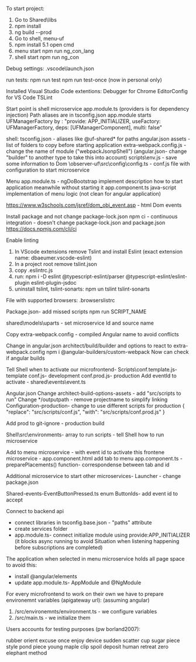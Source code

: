 To start project:
1. Go to Shared\libs
2. npm install
3. ng build --prod
4. Go to shell, menu-uf
5. npm install
5.1 open cmd
6. menu start npm run ng_con_lang
7. shell start npm run ng_con

Debug settings:
.vscode\launch.json

run tests:
npm run test
npm run test-once (now in personal only)

Installed Visual Studio Code extentions:
Debugger for Chrome
EditorConfig for VS Code
TSLint

Start point is shell microservice app.module.ts (providers is for dependency injection)
Path aliases are in tsconfig.json 
app.module starts UFManagerFactory by :
"provide: APP_INITIALIZER, useFactory: UFManagerFactory, deps: [UFManagerComponent], multi: false"

shell:
tsconfig.json - aliases like @uf-shared* for paths
angular.json assets - list of folders to copy before starting application
extra-webpack.config.js - change the name of module ("webpackJsonpShell") (angular.json- change "builder" to another type to take this into account)
scripts\env.js - save some information to Dom
\observer-uf\src\config\config.ts - conf.js file with configuration to start microservice

Menu
app.module.ts - ngDoBootstrap implement description how to start application
meanwhile without starting it
app.component.ts
java-script implementation of menu logic (not clean for angular application)

https://www.w3schools.com/jsref/dom_obj_event.asp - html Dom events

Install package and not change package-lock.json
npm ci - continuous integration - doesn't change package-lock.json and package.json
https://docs.npmjs.com/cli/ci

Enable linting
1. In VScode extensions remove Tslint and install Eslint (exact extension name: dbaeumer.vscode-eslint)
2. In a project root remove tslint.json
3. copy .eslintrc.js
4. run: npm i -D eslint @typescript-eslint/parser @typescript-eslint/eslint-plugin eslint-plugin-jsdoc
5. uninstall tslint, tslint-sonarts: npm un tslint tslint-sonarts

File with supported browsers:
.browserslistrc

Package.json- add missed scripts
npm run SCRIPT_NAME

shared\models\uparts - set microservice Id and source name

Copy extra-webpack.config - compiled Angular name to avoid conflicts

Change in angular.json architect/build/builder and options to react to extra-webpack.config
npm i @angular-builders/custom-webpack
Now can check if angular builds

Tell Shell when to activate our microfrontend- 
Scripts\conf.template.js- template
conf.js- development
conf.prod.js- production
Add eventId to activate - shared\events\event.ts

Angular.json
Change architect-build-options-assets - add "src/scripts to run"
Change  */outputpath - remove projectname to simplify linking
Configuration-production- change to use different scripts for production
  {
                  "replace": "src/scripts/conf.js",
                  "with": "src/scripts/conf.prod.js"
                }

Add prod to git-ignore - production build

Shell\src\environments- array to run scripts - tell Shell how to run microservice

Add to menu microservice - with event id to activate this frontene microservice - app.component.html
add tab to menu
app.component.ts - preparePlacements() function- correspondense between tab and id

Additional microservice to start other microservices- Launcher - change package.json

Shared-events-EventButtonPressed.ts
enum ButtonIds- add event id to accept

Connect to backend api
- connect libraries in tsconfig.base.json - "paths" attribute
- create services folder
- app.module.ts- connect initialize module using provide:APP_INITIALIZER (it blocks async running to avoid
Situation when listening happening before subscriptions are completed)

The application when selected in menu microservice holds all page space to avoid this:
- install @angular/elements
- update app.module.ts- AppModule and @NgModule

For every microfrontend to work on their own we have to prepare environemnt variables (apigateway url):
(assuming angular)
1. <microfrotnendPath>/src/environemnts/environment.ts - we configure variables
2. <microfrotnendPath>/src/main.ts - we initialize them

Users accounts for testing purposes (pw borland2007):

rubber orient excuse once enjoy device sudden scatter cup sugar piece style
pond piece young maple clip spoil deposit human retreat zero elephant method